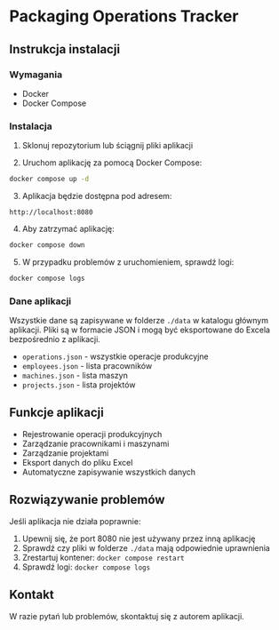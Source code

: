 
# Packaging Operations Tracker

## Instrukcja instalacji

### Wymagania
- Docker
- Docker Compose

### Instalacja

1. Sklonuj repozytorium lub ściągnij pliki aplikacji

2. Uruchom aplikację za pomocą Docker Compose:
```sh
docker compose up -d
```

3. Aplikacja będzie dostępna pod adresem:
```
http://localhost:8080
```

4. Aby zatrzymać aplikację:
```sh
docker compose down
```

5. W przypadku problemów z uruchomieniem, sprawdź logi:
```sh
docker compose logs
```

### Dane aplikacji

Wszystkie dane są zapisywane w folderze `./data` w katalogu głównym aplikacji. Pliki są w formacie JSON i mogą być eksportowane do Excela bezpośrednio z aplikacji.

- `operations.json` - wszystkie operacje produkcyjne
- `employees.json` - lista pracowników
- `machines.json` - lista maszyn
- `projects.json` - lista projektów

## Funkcje aplikacji

- Rejestrowanie operacji produkcyjnych
- Zarządzanie pracownikami i maszynami
- Zarządzanie projektami
- Eksport danych do pliku Excel
- Automatyczne zapisywanie wszystkich danych

## Rozwiązywanie problemów

Jeśli aplikacja nie działa poprawnie:

1. Upewnij się, że port 8080 nie jest używany przez inną aplikację
2. Sprawdź czy pliki w folderze `./data` mają odpowiednie uprawnienia
3. Zrestartuj kontener: `docker compose restart`
4. Sprawdź logi: `docker compose logs`

## Kontakt

W razie pytań lub problemów, skontaktuj się z autorem aplikacji.
